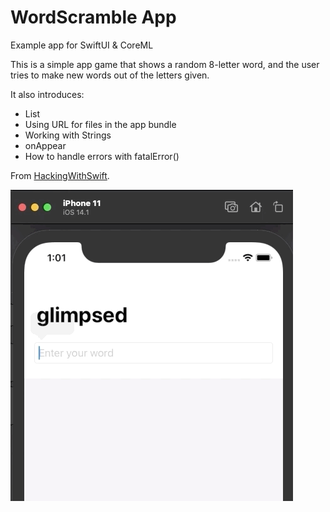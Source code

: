 # WordScramble App
Example app for SwiftUI & CoreML

This is a simple app game that shows a random 8-letter word, and the user tries to make new words out of the letters given. 

It also introduces: 

* List
* Using URL for files in the app bundle
* Working with Strings
* onAppear
* How to handle errors with fatalError()

From <a href="https://www.hackingwithswift.com/books/ios-swiftui/word-scramble-introduction">HackingWithSwift</a>.

![](WordScrambleAnimation.gif)
